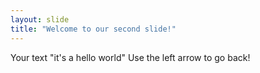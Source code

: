 ```yaml
---
layout: slide
title: "Welcome to our second slide!"
---
```

Your text "it's a hello world"
Use the left arrow to go back!
